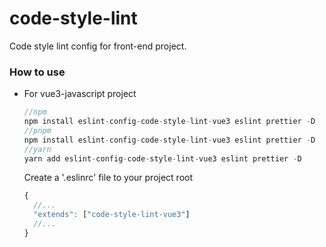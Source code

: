 # code-style-lint
Code style lint config for front-end project.

### How to use

- For vue3-javascript project

  ```js
  //npm
  npm install eslint-config-code-style-lint-vue3 eslint prettier -D
  //pnpm 
  npm install eslint-config-code-style-lint-vue3 eslint prettier -D
  //yarn
  yarn add eslint-config-code-style-lint-vue3 eslint prettier -D
  ```

  Create a '.eslinrc' file to your project root

  ```javascript
  {
    //...
    "extends": ["code-style-lint-vue3"]
    //...
  }
  ```
